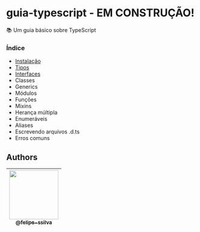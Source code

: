 # guia-typescript - EM CONSTRUÇÃO!
📚 Um guia básico sobre TypeScript

### Índice
- [Instalação](./book/instalacao.md)
- [Tipos](./book/tipos.md)
- [Interfaces](./book/interfaces.md)
- Classes
- Generics
- Módulos
- Funções
- Mixins
- Herança múltipla
- Enumeráveis
- Aliases
- Escrevendo arquivos .d.ts
- Erros comuns

## Authors

| [<img src="https://avatars2.githubusercontent.com/u/4562886?v=4&s=130" width="130px;"><br><sub>@felipe-ssilva</sub>](https://github.com/felipe-ssilva) |
| :---: |
